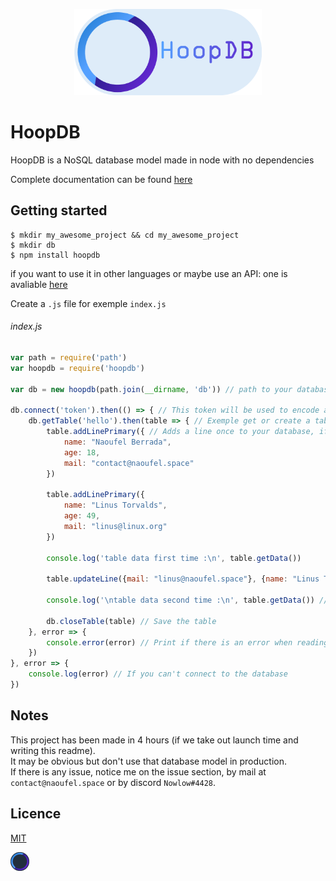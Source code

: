 <p align="center">
    <img src=".github/logo_white.png" width=300 />
</p>

# HoopDB

HoopDB is a NoSQL database model made in node with no dependencies

Complete documentation can be found [here](http://naoufel.space/hoop)

## Getting started
```
$ mkdir my_awesome_project && cd my_awesome_project
$ mkdir db
$ npm install hoopdb
```

if you want to use it in other languages or maybe use an API: one is avaliable [here](http://github.com/nowlow/HoopDB-API)

Create a `.js` file for exemple `index.js`

###### index.js
```javascript
var path = require('path')
var hoopdb = require('hoopdb')

var db = new hoopdb(path.join(__dirname, 'db')) // path to your database

db.connect('token').then(() => { // This token will be used to encode a table when it's created and to decode one when it's loaded
    db.getTable('hello').then(table => { // Exemple get or create a table called 'hello'
        table.addLinePrimary({ // Adds a line once to your database, if this one exists, will do nothing
            name: "Naoufel Berrada",
            age: 18,
            mail: "contact@naoufel.space"
        })

        table.addLinePrimary({
            name: "Linus Torvalds",
            age: 49,
            mail: "linus@linux.org"
        })

        console.log('table data first time :\n', table.getData())

        table.updateLine({mail: "linus@naoufel.space"}, {name: "Linus Torvalds"}) // Updates mail at 'Linus Torvalds' line

        console.log('\ntable data second time :\n', table.getData()) // The data may have changed

        db.closeTable(table) // Save the table
    }, error => {
        console.error(error) // Print if there is an error when reading the table
    })
}, error => {
    console.log(error) // If you can't connect to the database
})
```

## Notes
This project has been made in 4 hours (if we take out launch time and writing this readme).<br>
It may be obvious but don't use that database model in production.<br>
If there is any issue, notice me on the issue section, by mail at `contact@naoufel.space` or by discord `Nowlow#4428`.<br>

## Licence
[MIT](LICENSE)

<img src=".github/logo_black_nt.svg" width=30 />
